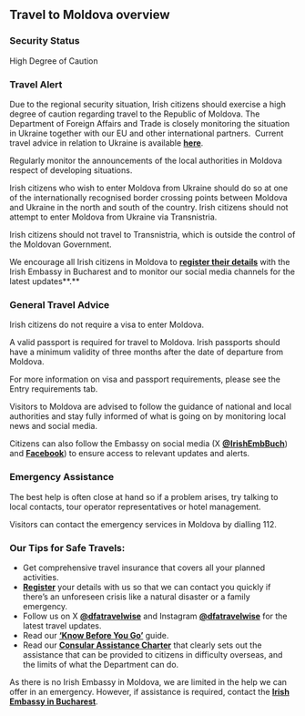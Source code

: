 ## Travel to Moldova overview

### **Security Status**

High Degree of Caution

### **Travel Alert**

Due to the regional security situation, Irish citizens should exercise a high degree of caution regarding travel to the Republic of Moldova. The Department of Foreign Affairs and Trade is closely monitoring the situation in Ukraine together with our EU and other international partners.  Current travel advice in relation to Ukraine is available [**here**](/en/dfa/overseas-travel/advice/ukraine/).

Regularly monitor the announcements of the local authorities in Moldova respect of developing situations.

Irish citizens who wish to enter Moldova from Ukraine should do so at one of the internationally recognised border crossing points between Moldova and Ukraine in the north and south of the country. Irish citizens should not attempt to enter Moldova from Ukraine via Transnistria.

Irish citizens should not travel to Transnistria, which is outside the control of the Moldovan Government.

We encourage all Irish citizens in Moldova to [**register their details**](/en/dfa/overseas-travel/citizens-registration/) with the Irish Embassy in Bucharest and to monitor our social media channels for the latest updates**.**

### **General Travel Advice**

Irish citizens do not require a visa to enter Moldova.

A valid passport is required for travel to Moldova. Irish passports should have a minimum validity of three months after the date of departure from Moldova.

For more information on visa and passport requirements, please see the Entry requirements tab.

Visitors to Moldova are advised to follow the guidance of national and local authorities and stay fully informed of what is going on by monitoring local news and social media.

Citizens can also follow the Embassy on social media (X [**@IrishEmbBuch**](https://x.com/IrishEmbBuch)) and [**Facebook**](https://www.facebook.com/IrishEmbassyBucharest)) to ensure access to relevant updates and alerts.

### **Emergency Assistance**

The best help is often close at hand so if a problem arises, try talking to local contacts, tour operator representatives or hotel management.

Visitors can contact the emergency services in Moldova by dialling 112.

### **Our Tips for Safe Travels:**

* Get comprehensive travel insurance that covers all your planned activities.
* [**Register**](https://www.ireland.ie/en/dfa/overseas-travel/citizens-registration/) your details with us so that we can contact you quickly if there’s an unforeseen crisis like a natural disaster or a family emergency.
* Follow us on X [**@dfatravelwise**](https://www.x.com/DFATravelWise) and Instagram [**@dfatravelwise**](https://www.instagram.com/dfatravelwise/) for the latest travel updates.
* Read our [**‘Know Before You Go’**](https://www.ireland.ie/en/dfa/overseas-travel/know-before-you-go-/) guide.
* Read our [**Consular Assistance Charter**](https://www.ireland.ie/en/dfa/overseas-travel/assistance-abroad/consular-assistance-charter/) that clearly sets out the assistance that can be provided to citizens in difficulty overseas, and the limits of what the Department can do.

As there is no Irish Embassy in Moldova, we are limited in the help we can offer in an emergency. However, if assistance is required, contact the [**Irish Embassy in Bucharest**](https://www.ireland.ie/en/romania/bucharest/).